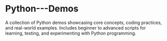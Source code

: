 # Python---Demos
A collection of Python demos showcasing core concepts, coding practices, and real-world examples. Includes beginner to advanced scripts for learning, testing, and experimenting with Python programming.
